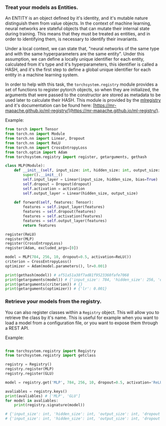 ### Treat your models as Entities.
 
An ENTITY is an object defined by it's identity, and it's mutable nature distinguish them from value objects. In the
context of machine learning, neural networks are stateful objects that can mutate their internal state during training.
This means that they must be treated as entities, and in order to identifying them, is necessary to identify their invariants.

Under a local context, we can state that, "neural networks of the same type and with the same hyperparameters are
the same entity". Under this assumption, we can define a locally unique identifier for each entity, calculated from
it's type and it's hyperparameters, this identifier is called a HASH, and it's the first step to define a global unique
identifier for each entity in a machine learning system.

In order to help with this task, the `torchsystem.registry` module provides a set of functions to register pytorch objects,
so when they are initialized, the arguments that were passed to the constructor are stored as metadata to be used later
to calculate their HASH. This module is provided by the [mlregistry](https://github.com/mr-mapache/ml-registry) and it's
documentation can be found here: [https://mr-mapache.github.io/ml-registry/](https://mr-mapache.github.io/ml-registry/).

Example:
```python
from torch import Tensor
from torch.nn import Module
from torch.nn import Linear, Dropout
from torch.nn import ReLU
from torch.nn import CrossEntropyLoss
from torch.optim import Adam
from torchsystem.registry import register, getarguments, gethash

class MLP(Module):
    def __init__(self, input_size: int, hidden_size: int, output_size: int, dropout: float, activation: Module):
        super().__init__()
        self.input_layer = Linear(input_size, hidden_size, bias=True)
        self.dropout = Dropout(dropout)
        self.activation = activation
        self.output_layer = Linear(hidden_size, output_size)
    
    def forward(self, features: Tensor):
        features = self.input_layer(features)
        features = self.dropout(features)
        features = self.activation(features)
        features = self.output_layer(features)
        return features 

register(ReLU)
register(MLP)
register(CrossEntropyLoss)
register(Adam, excluded_args=[0])

model = MLP(784, 256, 10, dropout=0.5, activation=ReLU())
criterion = CrossEntropyLoss()
optimizer = Adam(model.parameters(), lr=0.001)

print(gethash(model)) # af51a51a38f7ad81f9523360fafe7068
print(getarguments(model)) # {'input_size': 784, 'hidden_size': 256, 'output_size': 10, 'dropout': 0.5, 'activation': 'ReLU'
print(getarguments(criterion)) # {}
print(getarguments(optimizer)) # {'lr': 0.001}
```

### Retrieve your models from the registry.

You can also register classes within a `Registry` object. This will allow you to retrieve the class by it's name. This is
useful for example when you want to load a model from a configuration file, or you want to expose them through a REST API.

Example:
```python

from torchsystem.registry import Registry
from torchsystem.registry import getclass

registry = Registry()
registry.register(MLP)
registry.register(GLU)

model = registry.get('MLP', 784, 256, 10, dropout=0.5, activation='ReLU')

avaliables = registry.keys()
print(avaliables) # ['MLP', 'GLU']
for model in avaliables: 
    print(registry.signature(model))

# {'input_size': int, 'hidden_size': int, 'output_size': int, 'dropout': float, 'activation': 'Module'}
# {'input_size': int, 'hidden_size': int, 'output_size': int, 'dropout': float, 'activation': 'Module'}
```